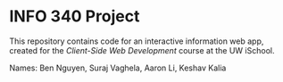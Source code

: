 # INFO 340 Project

This repository contains code for an interactive information web app, created for the _Client-Side Web Development_ course at the UW iSchool.

Names: Ben Nguyen, Suraj Vaghela, Aaron Li, Keshav Kalia
